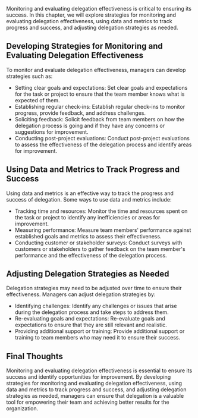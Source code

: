 
Monitoring and evaluating delegation effectiveness is critical to ensuring its success. In this chapter, we will explore strategies for monitoring and evaluating delegation effectiveness, using data and metrics to track progress and success, and adjusting delegation strategies as needed.

Developing Strategies for Monitoring and Evaluating Delegation Effectiveness
----------------------------------------------------------------------------

To monitor and evaluate delegation effectiveness, managers can develop strategies such as:

* Setting clear goals and expectations: Set clear goals and expectations for the task or project to ensure that the team member knows what is expected of them.
* Establishing regular check-ins: Establish regular check-ins to monitor progress, provide feedback, and address challenges.
* Soliciting feedback: Solicit feedback from team members on how the delegation process is going and if they have any concerns or suggestions for improvement.
* Conducting post-project evaluations: Conduct post-project evaluations to assess the effectiveness of the delegation process and identify areas for improvement.

Using Data and Metrics to Track Progress and Success
----------------------------------------------------

Using data and metrics is an effective way to track the progress and success of delegation. Some ways to use data and metrics include:

* Tracking time and resources: Monitor the time and resources spent on the task or project to identify any inefficiencies or areas for improvement.
* Measuring performance: Measure team members' performance against established goals and metrics to assess their effectiveness.
* Conducting customer or stakeholder surveys: Conduct surveys with customers or stakeholders to gather feedback on the team member's performance and the effectiveness of the delegation process.

Adjusting Delegation Strategies as Needed
-----------------------------------------

Delegation strategies may need to be adjusted over time to ensure their effectiveness. Managers can adjust delegation strategies by:

* Identifying challenges: Identify any challenges or issues that arise during the delegation process and take steps to address them.
* Re-evaluating goals and expectations: Re-evaluate goals and expectations to ensure that they are still relevant and realistic.
* Providing additional support or training: Provide additional support or training to team members who may need it to ensure their success.

Final Thoughts
--------------

Monitoring and evaluating delegation effectiveness is essential to ensure its success and identify opportunities for improvement. By developing strategies for monitoring and evaluating delegation effectiveness, using data and metrics to track progress and success, and adjusting delegation strategies as needed, managers can ensure that delegation is a valuable tool for empowering their team and achieving better results for the organization.

